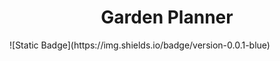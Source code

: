 <h1 style="text-align: center">Garden Planner</h1>
![Static Badge](https://img.shields.io/badge/version-0.0.1-blue)
